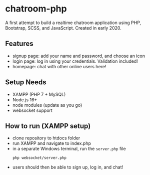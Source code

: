 # chatroom-php
A first attempt to build a realtime chatroom application using PHP, Bootstrap, SCSS, and JavaScript.
Created in early 2020.

## Features
- signup page: add your name and password, and choose an icon
- login page: log in using your credentials. Validation included!
- homepage: chat with other online users here! 

## Setup Needs
- XAMPP (PHP 7 + MySQL)
- Node.js 16+
- node modules (update as you go)
- websocket support
  
## How to run (XAMPP setup)
- clone repository to htdocs folder
- run XAMPP and navigate to index.php
- in a separate Windows terminal, run the `server.php` file
  ```
  php websocket/server.php
  ```
- users should then be able to sign up, log in, and chat!
